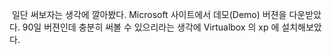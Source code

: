  일단 써보자는 생각에 깔아봤다. Microsoft 사이트에서 데모(Demo) 버젼을 다운받았다. 90일 버젼인데 충분히 써볼 수 있으리라는 생각에 Virtualbox 의 xp 에 설치해보았다.

